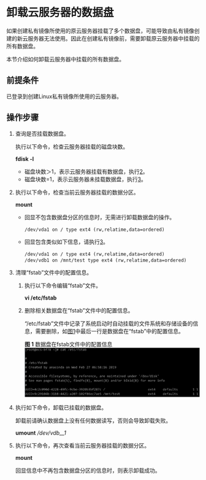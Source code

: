 # 卸载云服务器的数据盘<a name="ims_01_0410"></a>

如果创建私有镜像所使用的原云服务器挂载了多个数据盘，可能导致由私有镜像创建的新云服务器无法使用。因此在创建私有镜像前，需要卸载原云服务器中挂载的所有数据盘。

本节介绍如何卸载云服务器中挂载的所有数据盘。

## 前提条件<a name="zh-cn_topic_0029124569_section35785020162659"></a>

已登录到创建Linux私有镜像所使用的云服务器。

## 操作步骤<a name="zh-cn_topic_0029124569_section2028415785743"></a>

1.  查询是否挂载数据盘。

    执行以下命令，检查云服务器挂载的磁盘块数。

    **fdisk -l**

    -   磁盘块数＞1，表示云服务器挂载有数据盘，执行[2](#li113301841113110)。
    -   磁盘块数=1，表示云服务器未挂载数据盘，执行[3](#li9263195973116)。

2.  <a name="li113301841113110"></a>执行以下命令，检查当前云服务器挂载的数据分区。

    **mount**

    -   回显不包含数据盘分区的信息时，无需进行卸载数据盘的操作。

        ```
        /dev/vda1 on / type ext4 (rw,relatime,data=ordered)
        ```

    -   回显包含类似如下信息，请执行[3](#li9263195973116)。

        ```
        /dev/vda1 on / type ext4 (rw,relatime,data=ordered)
        /dev/vdb1 on /mnt/test type ext4 (rw,relatime,data=ordered)
        ```

3.  <a name="li9263195973116"></a>清理“fstab”文件中的配置信息。
    1.  执行以下命令编辑“fstab”文件。

        **vi /etc/fstab**

    2.  删除相关数据盘在“fstab”文件中的配置信息。

        “/etc/fstab”文件中记录了系统启动时自动挂载的文件系统和存储设备的信息，需要删除，如[图1](#zh-cn_topic_0029124569_fig2831914985830)中最后一行是数据盘在“fstab”中的配置信息。

        **图 1**  数据盘在fstab文件中的配置信息<a name="zh-cn_topic_0029124569_fig2831914985830"></a>  
        ![](figures/数据盘在fstab文件中的配置信息.png "数据盘在fstab文件中的配置信息")

4.  执行如下命令，卸载已挂载的数据盘。

    卸载前请确认数据盘上没有任何数据读写，否则会导致卸载失败。

    **umount** _/dev/vdb__1_

5.  执行以下命令，再次查看当前云服务器挂载的数据分区。

    **mount**

    回显信息中不再包含数据盘分区的信息时，则表示卸载成功。



